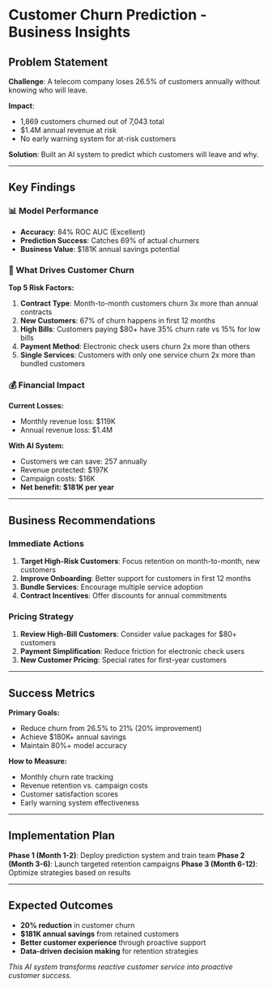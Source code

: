 # Customer Churn Prediction - Business Insights

## Problem Statement

**Challenge**: A telecom company loses 26.5% of customers annually without knowing who will leave.

**Impact**: 
- 1,869 customers churned out of 7,043 total
- $1.4M annual revenue at risk
- No early warning system for at-risk customers

**Solution**: Built an AI system to predict which customers will leave and why.

---

## Key Findings

### 📊 Model Performance
- **Accuracy**: 84% ROC AUC (Excellent)
- **Prediction Success**: Catches 69% of actual churners
- **Business Value**: $181K annual savings potential

### 🎯 What Drives Customer Churn

**Top 5 Risk Factors:**
1. **Contract Type**: Month-to-month customers churn 3x more than annual contracts
2. **New Customers**: 67% of churn happens in first 12 months
3. **High Bills**: Customers paying $80+ have 35% churn rate vs 15% for low bills
4. **Payment Method**: Electronic check users churn 2x more than others
5. **Single Services**: Customers with only one service churn 2x more than bundled customers

### 💰 Financial Impact

**Current Losses:**
- Monthly revenue loss: $119K
- Annual revenue loss: $1.4M

**With AI System:**
- Customers we can save: 257 annually
- Revenue protected: $197K
- Campaign costs: $16K
- **Net benefit: $181K per year**

---

## Business Recommendations

### Immediate Actions
1. **Target High-Risk Customers**: Focus retention on month-to-month, new customers
2. **Improve Onboarding**: Better support for customers in first 12 months
3. **Bundle Services**: Encourage multiple service adoption
4. **Contract Incentives**: Offer discounts for annual commitments

### Pricing Strategy
1. **Review High-Bill Customers**: Consider value packages for $80+ customers
2. **Payment Simplification**: Reduce friction for electronic check users
3. **New Customer Pricing**: Special rates for first-year customers

---

## Success Metrics

**Primary Goals:**
- Reduce churn from 26.5% to 21% (20% improvement)
- Achieve $180K+ annual savings
- Maintain 80%+ model accuracy

**How to Measure:**
- Monthly churn rate tracking
- Revenue retention vs. campaign costs
- Customer satisfaction scores
- Early warning system effectiveness

---

## Implementation Plan

**Phase 1 (Month 1-2)**: Deploy prediction system and train team
**Phase 2 (Month 3-6)**: Launch targeted retention campaigns
**Phase 3 (Month 6-12)**: Optimize strategies based on results

---

## Expected Outcomes

- **20% reduction** in customer churn
- **$181K annual savings** from retained customers
- **Better customer experience** through proactive support
- **Data-driven decision making** for retention strategies

*This AI system transforms reactive customer service into proactive customer success.*